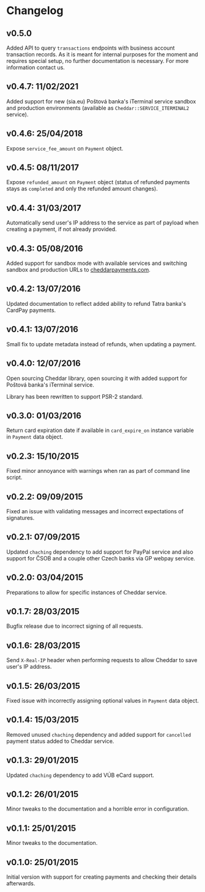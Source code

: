 # Changelog

## v0.5.0

Added API to query `transactions` endpoints with business account transaction records. As it is meant for internal purposes for the moment and requires special setup, no further documentation is necessary. For more information contact us.

## v0.4.7: 11/02/2021

Added support for new (sia.eu) Poštová banka's iTerminal service sandbox and production environments (available as `Cheddar::SERVICE_ITERMINAL2` service).

## v0.4.6: 25/04/2018

Expose `service_fee_amount` on `Payment` object.

## v0.4.5: 08/11/2017

Expose `refunded_amount` on `Payment` object (status of refunded payments stays as `completed` and only the refunded amount changes).

## v0.4.4: 31/03/2017

Automatically send user's IP address to the service as part of payload when creating a payment, if not already provided.

## v0.4.3: 05/08/2016

Added support for sandbox mode with available services and switching sandbox and production URLs to [cheddarpayments.com](https://www.cheddarpayments.com).

## v0.4.2: 13/07/2016

Updated documentation to reflect added ability to refund Tatra banka's CardPay payments.

## v0.4.1: 13/07/2016

Small fix to update metadata instead of refunds, when updating a payment.

## v0.4.0: 12/07/2016

Open sourcing Cheddar library, open sourcing it with added support for Poštová banka's iTerminal service.

Library has been rewritten to support PSR-2 standard.

## v0.3.0: 01/03/2016

Return card expiration date if available in `card_expire_on` instance variable in `Payment` data object.

## v0.2.3: 15/10/2015

Fixed minor annoyance with warnings when ran as part of command line script.

## v0.2.2: 09/09/2015

Fixed an issue with validating messages and incorrect expectations of signatures.

## v0.2.1: 07/09/2015

Updated `chaching` dependency to add support for PayPal service and also support for ČSOB and a couple other Czech banks via GP webpay service.

## v0.2.0: 03/04/2015

Preparations to allow for specific instances of Cheddar service.

## v0.1.7: 28/03/2015

Bugfix release due to incorrect signing of all requests.

## v0.1.6: 28/03/2015

Send `X-Real-IP` header when performing requests to allow Cheddar to save user's IP address.

## v0.1.5: 26/03/2015

Fixed issue with incorrectly assigning optional values in `Payment` data object.

## v0.1.4: 15/03/2015

Removed unused `chaching` dependency and added support for `cancelled` payment status added to Cheddar service.

## v0.1.3: 29/01/2015

Updated `chaching` dependency to add VÚB eCard support.

## v0.1.2: 26/01/2015

Minor tweaks to the documentation and a horrible error in configuration.

## v0.1.1: 25/01/2015

Minor tweaks to the documentation.

## v0.1.0: 25/01/2015

Initial version with support for creating payments and checking their details afterwards.
